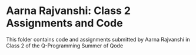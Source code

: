 # Aarna Rajvanshi: Class 2 Assignments and Code
This folder contains code and assignments submitted by Aarna Rajvanshi in Class 2 of the Q-Programming Summer of Qode
